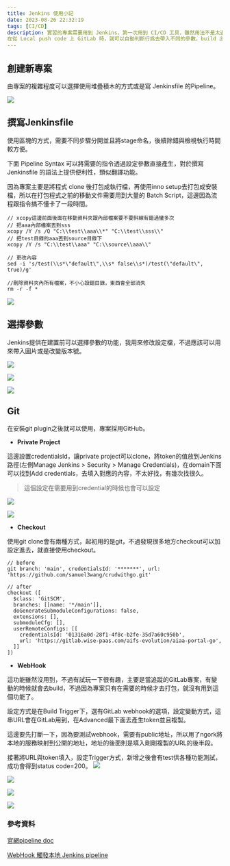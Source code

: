 ```yaml
---
title: Jenkins 使用小記
date: 2023-08-26 22:32:19
tags: [CI/CD]
description: 實習的專案需要用到 Jenkins，第一次用到 CI/CD 工具，雖然用法不是太過完整，不過
在從 Local push code 上 GitLab 時，就可以自動判斷行爲去帶入不同的參數，build 出不同的版本，真的很貼切 icon 是一個拿著毛巾的管家。
---
```

## 創建新專案
由專案的複雜程度可以選擇使用堆疊積木的方式或是寫 Jenkinsfile 的Pipeline。

![](https://i.imgur.com/NEcvLOg.png)

## 撰寫Jenkinsfile
使用區塊的方式，需要不同步驟分開並且將stage命名，後續除錯與檢視執行時間較方便。

下面 Pipeline Syntax 可以將需要的指令透過設定參數直接產生，對於撰寫 Jenkinsfile 的語法上提供便利性，類似翻譯功能。

因為專案主要是將程式 clone 後打包成執行檔，再使用inno setup去打包成安裝檔，所以在打包程式之前的移動文件需要用到大量的 Batch Script，這邊因為流程跟指令搞不懂卡了一段時間。

```
// xcopy這邊前面後面在移動資料夾跟內部檔案要不要斜線有錯過蠻多次
// 把aaa內部檔案丟到sss
xcopy /Y /s /Q "C:\\test\\aaa\\*" "C:\\test\\sss\\"
// 把test目錄的aaa丟到source目錄下
xcopy /Y /s "C:\\test\\aaa" "C:\\source\\aaa\\"

// 更改內容
sed -i 's/test(\\s*\"default\",\\s* false\\s*)/test(\"default\", true)/g'

//刪除資料夾內所有檔案，不小心設錯目錄，東西會全部消失
rm -r -f *
```
![](https://i.imgur.com/Tqgpt1G.png)

## 選擇參數
Jenkins提供在建置前可以選擇參數的功能，我用來修改設定檔，不過應該可以用來帶入圖片或是改變版本號。

![](https://i.imgur.com/XJFcBBW.png)

![](https://i.imgur.com/52bHTul.png)

![](https://i.imgur.com/7mX6yKk.png)

## Git
在安裝git plugin之後就可以使用，專案採用GitHub。

- **Private Project**

這邊設置credentialsId，讓private project可以clone，將token的值放到Jenkins路徑(左側Manage Jenkins > Security > Manage Credentials)，在domain下面可以找到Add credentials，去填入對應的內容，不太好找，有幾次找很久。
> 這個設定在需要用到credential的時候也會可以設定

![](https://i.imgur.com/umrzSi3.png)

![](https://i.imgur.com/GB2W807.png)

- **Checkout**

使用git clone會有兩種方式，起初用的是git，不過發現很多地方checkout可以加設定進去，就直接使用checkout。
```
// before
git branch: 'main', credentialsId: '*******', url: 'https://github.com/samuel3wang/crudwithgo.git'

// after
checkout ([
  $class: 'GitSCM', 
  branches: [[name: '*/main']],
  doGenerateSubmoduleConfigurations: false, 
  extensions: [], 
  submoduleCfg: [],
  userRemoteConfigs: [[
    credentialsId: '01316a0d-28f1-4f8c-b2fe-35d7a60c950b', 
    url: 'https://gitlab.wise-paas.com/aifs-evolution/aiaa-portal-go',
  ]]
])
```


- **WebHook**

這功能雖然沒用到，不過有試玩一下很有趣，主要是當追蹤的GitLab專案，有變動的時候就會去build，不過因為專案只有在需要的時候才去打包，就沒有用到這個功能了。

設定方式是在Build Trigger下，選有GitLab webhook的選項，設定變動方式，這串URL會在GitLab用到，在Advanced最下面去產生token並且複製。

這邊要先打斷一下，因為要測試webhook，需要有public地址，所以用了ngork將本地的服務映射到公開的地址，地址的後面則是填入剛剛複製的URL的後半段。

接著將URL與token填入，設定Trigger方式，新增之後會有test供各種功能測試，成功會得到status code=200。
![](https://i.imgur.com/cSNf4DL.png)

![](https://i.imgur.com/hU338rx.png)

![](https://i.imgur.com/Qa15hgN.jpg)

![](https://i.imgur.com/1Qgdffu.png)

### 參考資料

[官網pipeline doc](https://www.jenkins.io/doc/book/pipeline/)

[WebHook 觸發本地 Jenkins pipeline](https://zoejoyuliao.medium.com/透過-github-webhook-觸發本地-jenkins-pipeline-讓你-push-code-到-github-就會自動跑-ci-cd-7c4bd7a22446)
